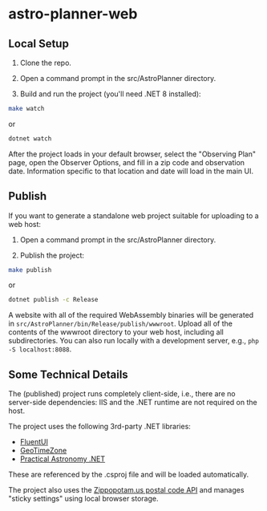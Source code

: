 # astro-planner-web

## Local Setup

1. Clone the repo.

2. Open a command prompt in the src/AstroPlanner directory.

3. Build and run the project (you'll need .NET 8 installed):

```bash
make watch
```

or

```bash
dotnet watch
```

After the project loads in your default browser, select the "Observing Plan" page, open the Observer Options, and fill in a zip code and observation date.  Information specific to that location and date will load in the main UI.

## Publish

If you want to generate a standalone web project suitable for uploading to a web host:

1. Open a command prompt in the src/AstroPlanner directory.

2. Publish the project:

```bash
make publish
```

or

```bash
dotnet publish -c Release
```

A website with all of the required WebAssembly binaries will be generated in `src/AstroPlanner/bin/Release/publish/wwwroot`.  Upload all of the contents of the wwwroot directory to your web host, including all subdirectories.  You can also run locally with a development server, e.g., `php -S localhost:8088`.

## Some Technical Details

The (published) project runs completely client-side, i.e., there are no server-side dependencies: IIS and the .NET runtime are not required on the host.

The project uses the following 3rd-party .NET libraries:

* [FluentUI](https://www.fluentui-blazor.net/)
* [GeoTimeZone](https://www.nuget.org/packages/GeoTimeZone)
* [Practical Astronomy .NET](https://www.nuget.org/packages/PracticalAstronomyDotNet)

These are referenced by the .csproj file and will be loaded automatically.

The project also uses the [Zippopotam.us postal code API](https://zippopotam.us/) and manages "sticky settings" using local browser storage.
